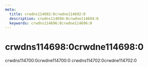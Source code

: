 ```yaml
---
meta:
  title: crwdns114692:0crwdne114692:0
  description: crwdns114694:0crwdne114694:0
  keywords: crwdns114696:0crwdne114696:0
---
```


# crwdns114698:0crwdne114698:0

crwdns114700:0crwdne114700:0 crwdns114702:0crwdne114702:0

<entry-ad />

<api-search />

<backmatter />
